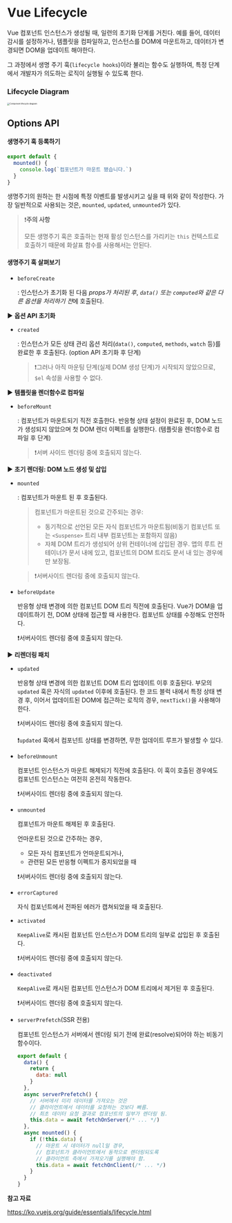 # Vue Lifecycle

Vue 컴포넌트 인스턴스가 생성될 때, 일련의 초기화 단계를 거친다. 예를 들어, 데이터 감시를 설정하거나, 템플릿을 컴파일하고, 인스턴스를 DOM에 마운트하고, 데이터가 변경되면 DOM을 업데이트 해야한다.

그 과정에서 생명 주기 훅(`lifecycle hooks`)이라 불리는 함수도 실행하여, 특정 단계에서 개발자가 의도하는 로직이 실행될 수 있도록 한다.



### Lifecycle Diagram

<img src="https://ko.vuejs.org/assets/lifecycle.d3fe54ca.png" alt="Component lifecycle diagram" style="zoom: 33%;" />



## Options API

#### 생명주기 훅 등록하기

```javascript
export default {
  mounted() {
    console.log(`컴포넌트가 마운트 됐습니다.`)
  }
}
```

생명주기의 원하는 한 시점에 특정 이벤트를 발생시키고 싶을 때 위와 같이 작성한다. 가장 일반적으로 사용되는 것은, `mounted`, `updated`, `unmounted`가 있다. 

> ❗**주의 사항**
>
> 모든 생명주기 훅은 호출하는 현재 활성 인스턴스를 가리키는 `this` 컨텍스트로 호출하기 때문에 화살표 함수를 사용해서는 안된다.

#### 생명주기 훅 살펴보기

- `beforeCreate`

  : 인스턴스가 초기화 된 다음 *props가 처리된 후*, *`data()` 또는 `computed`와 같은 다른 옵션을 처리하기 전*에 호출된다.

▶️ **옵션 API 초기화**

- `created`

  : 인스턴스가 모든 상태 관리 옵션 처리(`data()`, `computed`, `methods`, `watch` 등)를 완료한 후 호출된다. (option API 초기화 후 단계)

  > ❗그러나 아직 마운팅 단계(실제 DOM 생성 단계)가 시작되지 않았으므로, `$el` 속성을 사용할 수 없다.

▶️ **템플릿을 렌더함수로 컴파일**

- `beforeMount`

  : 컴포넌트가 마운트되기 직전 호출한다. 반응형 상태 설정이 완료된 후, DOM 노드가 생성되지 않았으며 첫 DOM 렌더 이펙트를 실행한다. (템플릿을 렌더함수로 컴파일 후 단계)

  > ❗서버 사이드 렌더링 중에 호출되지 않는다.

▶️ **초기 렌더링: DOM 노드 생성 및 삽입**

- `mounted`

  : 컴포넌트가 마운트 된 후 호출된다.

  > 컴포넌트가 마운트된 것으로 간주되는 경우:
  >
  > - 동기적으로 선언된 모든 자식 컴포넌트가 마운트됨(비동기 컴포넌트 또는 `<Suspense>` 트리 내부 컴포넌트는 포함하지 않음)
  > - 자체 DOM 트리가 생성되어 상위 컨테이너에 삽입된 경우. 앱의 루트 컨테이너가 문서 내에 있고, 컴포넌트의 DOM 트리도 문서 내 있는 경우에만 보장됨.

  > ❗서버사이드 렌더링 중에 호출되지 않는다.

- `beforeUpdate`

  반응형 상태 변경에 의한 컴포넌트 DOM 트리 직전에 호출된다. Vue가 DOM을 업데이트하기 전, DOM 상태에 접근할 때 사용한다. 컴포넌트 상태를 수정해도 안전하다.

  ❗서버사이드 렌더링 중에 호출되지 않는다.

▶️ **리렌더링 패치**

- `updated`

  반응형 상태 변경에 의한 컴포넌트 DOM 트리 업데이트 이후 호출된다. 부모의 `updated` 훅은 자식의 `updated` 이후에 호출된다. 한 코드 블럭 내에서 특정 상태 변경 후, 이어서 업데이트된 DOM에 접근하는 로직의 경우, `nextTick()`을 사용해야 한다.

  ❗서버사이드 렌더링 중에 호출되지 않는다.

  ❗`updated` 훅에서 컴포넌트 상태를 변경하면, 무한 업데이트 루프가 발생할 수 있다.

- `beforeUnmount`

  컴포넌트 인스턴스가 마운트 해제되기 직전에 호출된다. 이 훅이 호출된 경우에도 컴포넌트 인스턴스는 여전히 온전히 작동한다.

  ❗서버사이드 렌더링 중에 호출되지 않는다.

- `unmounted`

  컴포넌트가 마운트 해제된 후 호출된다.

  언마운트된 것으로 간주하는 경우,

  - 모든 자식 컴포넌트가 언마운트되거나,
  - 관련된 모든 반응형 이펙트가 중지되었을 때 

  ❗서버사이드 렌더링 중에 호출되지 않는다.

- `errorCaptured`

  자식 컴포넌트에서 전파된 에러가 캡쳐되었을 때 호출된다.

- `activated`

  `KeepAlive`로 캐시된 컴포넌트 인스턴스가 DOM 트리의 일부로 삽입된 후 호출된다.

  ❗서버사이드 렌더링 중에 호출되지 않는다.

- `deactivated`

  `KeepAlive`로 캐시된 컴포넌트 인스턴스가 DOM 트리에서 제거된 후 호출된다.

  ❗서버사이드 렌더링 중에 호출되지 않는다.

- `serverPrefetch`(SSR 전용)

  컴포넌트 인스턴스가 서버에서 렌더링 되기 전에 완료(resolve)되어야 하는 비동기 함수이다.

  ```javascript
  export default {
    data() {
      return {
        data: null
      }
    },
    async serverPrefetch() {
      // 서버에서 미리 데이터를 가져오는 것은
      // 클라이언트에서 데이터를 요청하는 것보다 빠름.
      // 최초 데이터 요청 결과로 컴포넌트의 일부가 렌더링 됨.
      this.data = await fetchOnServer(/* ... */)
    },
    async mounted() {
      if (!this.data) {
        // 마운트 시 데이터가 null일 경우,
        // 컴포넌트가 클라이언트에서 동적으로 렌더링되도록
        // 클라이언트 측에서 가져오기를 실행해야 함.
        this.data = await fetchOnClient(/* ... */)
      }
    }
  }
  ```

  





**참고 자료**

https://ko.vuejs.org/guide/essentials/lifecycle.html
